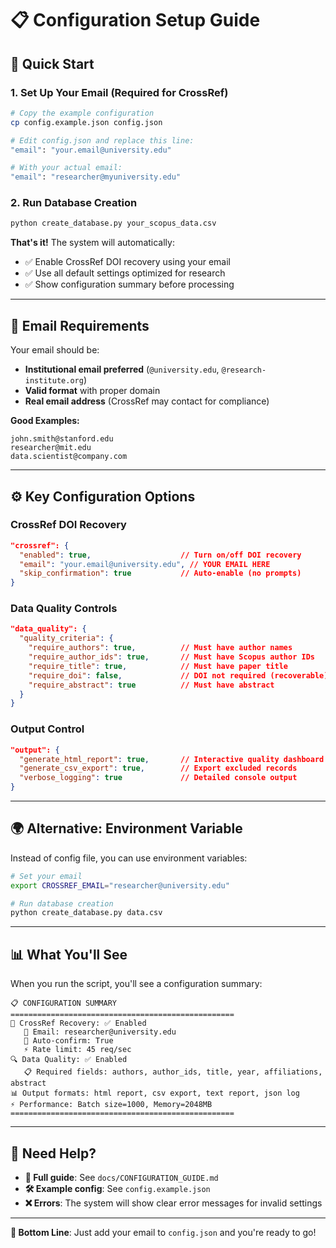 # 📋 Configuration Setup Guide

## 🚀 **Quick Start**

### **1. Set Up Your Email (Required for CrossRef)**
```bash
# Copy the example configuration
cp config.example.json config.json

# Edit config.json and replace this line:
"email": "your.email@university.edu"

# With your actual email:  
"email": "researcher@myuniversity.edu"
```

### **2. Run Database Creation**
```bash
python create_database.py your_scopus_data.csv
```

**That's it!** The system will automatically:
- ✅ Enable CrossRef DOI recovery using your email
- ✅ Use all default settings optimized for research
- ✅ Show configuration summary before processing

---

## 📧 **Email Requirements**

Your email should be:
- **Institutional email preferred** (`@university.edu`, `@research-institute.org`)
- **Valid format** with proper domain
- **Real email address** (CrossRef may contact for compliance)

**Good Examples:**
```
john.smith@stanford.edu
researcher@mit.edu  
data.scientist@company.com
```

---

## ⚙️ **Key Configuration Options**

### **CrossRef DOI Recovery**
```json
"crossref": {
  "enabled": true,                    // Turn on/off DOI recovery
  "email": "your.email@university.edu", // YOUR EMAIL HERE
  "skip_confirmation": true           // Auto-enable (no prompts)
}
```

### **Data Quality Controls**
```json
"data_quality": {
  "quality_criteria": {
    "require_authors": true,          // Must have author names
    "require_author_ids": true,       // Must have Scopus author IDs  
    "require_title": true,            // Must have paper title
    "require_doi": false,             // DOI not required (recoverable)
    "require_abstract": true          // Must have abstract
  }
}
```

### **Output Control**
```json
"output": {
  "generate_html_report": true,       // Interactive quality dashboard
  "generate_csv_export": true,        // Export excluded records
  "verbose_logging": true             // Detailed console output
}
```

---

## 🌍 **Alternative: Environment Variable**

Instead of config file, you can use environment variables:

```bash
# Set your email
export CROSSREF_EMAIL="researcher@university.edu"

# Run database creation  
python create_database.py data.csv
```

---

## 📊 **What You'll See**

When you run the script, you'll see a configuration summary:

```
📋 CONFIGURATION SUMMARY
==================================================
🔗 CrossRef Recovery: ✅ Enabled
   📧 Email: researcher@university.edu
   🤖 Auto-confirm: True
   ⚡ Rate limit: 45 req/sec
🔍 Data Quality: ✅ Enabled
   📋 Required fields: authors, author_ids, title, year, affiliations, abstract
📊 Output formats: html report, csv export, text report, json log
⚡ Performance: Batch size=1000, Memory=2048MB
==================================================
```

---

## 🔧 **Need Help?**

- **📖 Full guide**: See `docs/CONFIGURATION_GUIDE.md`
- **🛠️ Example config**: See `config.example.json`
- **❌ Errors**: The system will show clear error messages for invalid settings

---

**🎯 Bottom Line**: Just add your email to `config.json` and you're ready to go!